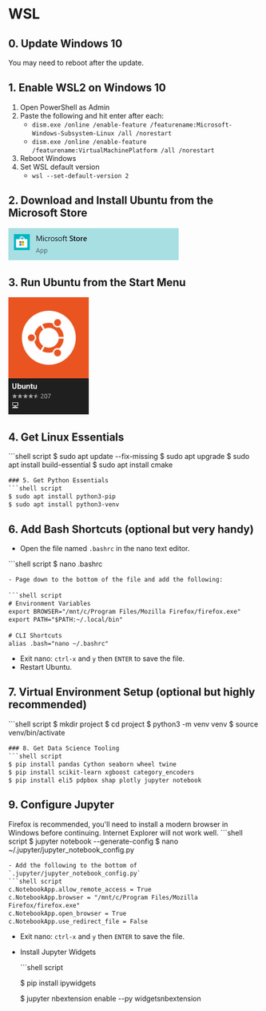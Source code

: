 # WSL



## 0. Update Windows 10

You may need to reboot after the update.

## 1. Enable WSL2 on Windows 10

1. Open PowerShell as Admin
2. Paste the following and hit enter after each:
   * `dism.exe /online /enable-feature /featurename:Microsoft-Windows-Subsystem-Linux /all /norestart`
   * `dism.exe /online /enable-feature /featurename:VirtualMachinePlatform /all /norestart`
3. Reboot Windows
4. Set WSL default version
   * `wsl --set-default-version 2`

## 2. Download and Install Ubuntu from the Microsoft Store

![Microsoft Store](../../.gitbook/assets/Microsoft-store.jpg)

## 3. Run Ubuntu from the Start Menu

![Ubuntu Logo](../../.gitbook/assets/Ubuntu-logo.jpg)

## 4. Get Linux Essentials

\`\`\`shell script $ sudo apt update --fix-missing $ sudo apt upgrade $ sudo apt install build-essential $ sudo apt install cmake

```text
### 5. Get Python Essentials
```shell script
$ sudo apt install python3-pip
$ sudo apt install python3-venv
```

## 6. Add Bash Shortcuts \(optional but very handy\)

* Open the file named `.bashrc` in the nano text editor.

\`\`\`shell script $ nano .bashrc

```text
- Page down to the bottom of the file and add the following:

```shell script
# Environment Variables
export BROWSER="/mnt/c/Program Files/Mozilla Firefox/firefox.exe"
export PATH="$PATH:~/.local/bin"

# CLI Shortcuts
alias .bash="nano ~/.bashrc"
```

* Exit nano: `ctrl-x` and `y` then `ENTER` to save the file.
* Restart Ubuntu.

## 7. Virtual Environment Setup \(optional but highly recommended\)

\`\`\`shell script $ mkdir project $ cd project $ python3 -m venv venv $ source venv/bin/activate

```text
### 8. Get Data Science Tooling
```shell script
$ pip install pandas Cython seaborn wheel twine
$ pip install scikit-learn xgboost category_encoders
$ pip install eli5 pdpbox shap plotly jupyter notebook
```

## 9. Configure Jupyter

Firefox is recommended, you'll need to install a modern browser in Windows before continuing. Internet Explorer will not work well. \`\`\`shell script $ jupyter notebook --generate-config $ nano ~/.jupyter/jupyter\_notebook\_config.py

```text
- Add the following to the bottom of `.jupyter/jupyter_notebook_config.py`
```shell script
c.NotebookApp.allow_remote_access = True
c.NotebookApp.browser = "/mnt/c/Program Files/Mozilla Firefox/firefox.exe"
c.NotebookApp.open_browser = True
c.NotebookApp.use_redirect_file = False
```

* Exit nano: `ctrl-x` and `y` then `ENTER` to save the file.
* Install Jupyter Widgets

  \`\`\`shell script

  $ pip install ipywidgets

  $ jupyter nbextension enable --py widgetsnbextension

